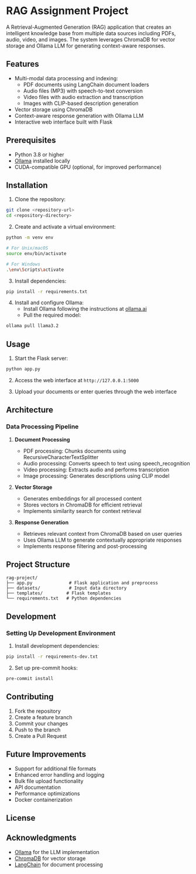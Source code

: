 # RAG Assignment Project

A Retrieval-Augmented Generation (RAG) application that creates an intelligent knowledge base from multiple data sources including PDFs, audio, video, and images. The system leverages ChromaDB for vector storage and Ollama LLM for generating context-aware responses.

## Features

- Multi-modal data processing and indexing:
  - PDF documents using LangChain document loaders
  - Audio files (MP3) with speech-to-text conversion
  - Video files with audio extraction and transcription
  - Images with CLIP-based description generation
- Vector storage using ChromaDB
- Context-aware response generation with Ollama LLM
- Interactive web interface built with Flask

## Prerequisites

- Python 3.8 or higher
- [Ollama](https://ollama.ai/) installed locally
- CUDA-compatible GPU (optional, for improved performance)

## Installation

1. Clone the repository:
```bash
git clone <repository-url>
cd <repository-directory>
```

2. Create and activate a virtual environment:
```bash
python -m venv env

# For Unix/macOS
source env/bin/activate

# For Windows
.\env\Scripts\activate
```

3. Install dependencies:
```bash
pip install -r requirements.txt
```

4. Install and configure Ollama:
   - Install Ollama following the instructions at [ollama.ai](https://ollama.ai)
   - Pull the required model:
```bash
ollama pull llama3.2
```

## Usage

1. Start the Flask server:
```bash
python app.py
```

2. Access the web interface at `http://127.0.0.1:5000`

3. Upload your documents or enter queries through the web interface

## Architecture

### Data Processing Pipeline

1. **Document Processing**
   - PDF processing: Chunks documents using RecursiveCharacterTextSplitter
   - Audio processing: Converts speech to text using speech_recognition
   - Video processing: Extracts audio and performs transcription
   - Image processing: Generates descriptions using CLIP model

2. **Vector Storage**
   - Generates embeddings for all processed content
   - Stores vectors in ChromaDB for efficient retrieval
   - Implements similarity search for context retrieval

3. **Response Generation**
   - Retrieves relevant context from ChromaDB based on user queries
   - Uses Ollama LLM to generate contextually appropriate responses
   - Implements response filtering and post-processing

## Project Structure

```
rag-project/
├── app.py              # Flask application and preprocess
├── datasets/           # Input data directory
├── templates/         # Flask templates
└── requirements.txt   # Python dependencies
```

## Development

### Setting Up Development Environment

1. Install development dependencies:
```bash
pip install -r requirements-dev.txt
```

2. Set up pre-commit hooks:
```bash
pre-commit install
```

## Contributing

1. Fork the repository
2. Create a feature branch
3. Commit your changes
4. Push to the branch
5. Create a Pull Request

## Future Improvements

- Support for additional file formats
- Enhanced error handling and logging
- Bulk file upload functionality
- API documentation
- Performance optimizations
- Docker containerization

## License

## Acknowledgments

- [Ollama](https://ollama.ai/) for the LLM implementation
- [ChromaDB](https://www.trychroma.com/) for vector storage
- [LangChain](https://langchain.com/) for document processing
